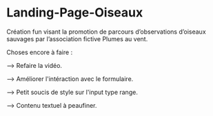 # Landing-Page-Oiseaux


Création fun visant la promotion de parcours d’observations d’oiseaux sauvages par l’association fictive Plumes au vent.

Choses encore à faire :

--> Refaire la vidéo.

--> Améliorer l'intéraction avec le formulaire.

--> Petit soucis de style sur l'input type range.

--> Contenu textuel à peaufiner.
